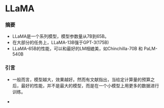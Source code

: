 # LLaMA

### 摘要

- LLaMA是一个系列模型，模型参数量从7B到65B。
- 在大部分的任务上，LLaMA-13B强于GPT-3(175B)
- LLaMA-65B的性能，可以和最好的LM相媲美，如Chinchilla-70B 和 PaLM-540B



### 引言

- 一般而言，模型越大，效果越好。然而有文献指出，当给定计算量的预算之后，最好的性能，并不是最大的模型，而是在一个小模型上用更多的数据进行训练。

- 